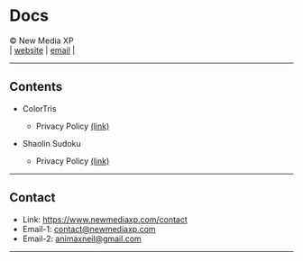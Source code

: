 # Docs

&copy; New Media XP  
|
[website](https://www.newmediaxp.com)
|
[email](mailto:contact@newmediaxp.com)
|

---

## Contents

* ColorTris
    * Privacy Policy  [(link)](./legal/privacy-policy-colortris.md)

* Shaolin Sudoku
    * Privacy Policy [(link)](./legal/privacy-policy-shaolin-sudoku.md)

---

## Contact

* Link: https://www.newmediaxp.com/contact
* Email-1: contact@newmediaxp.com
* Email-2: animaxneil@gmail.com

---
